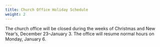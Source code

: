 ```yaml
---
title: Church Office Holiday Schedule
weight: 2
---
```


The church office will be closed during the weeks of Christmas and New Year’s, December 23–January 3. The office will resume normal hours on Monday, January 6.